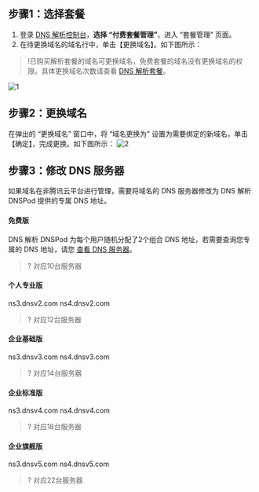 ## 步骤1：选择套餐

1. 登录 [DNS 解析控制台](https://console.cloud.tencent.com/cns/packages)，**选择 “付费套餐管理”**，进入 “套餐管理” 页面。
2. 在待更换域名的域名行中，单击【更换域名】。如下图所示：
>!已购买解析套餐的域名可更换域名，免费套餐的域名没有更换域名的权限。具体更换域名次数请查看 [DNS 解析套餐](https://cloud.tencent.com/document/product/302/3466)。
>
![1](https://main.qcloudimg.com/raw/ac6864ad42ced0c13d291bb16f959061.png)

## 步骤2：更换域名

在弹出的 “更换域名” 窗口中，将 “域名更换为” 设置为需要绑定的新域名，单击【确定】，完成更换。如下图所示：
![2](https://main.qcloudimg.com/raw/77f746ad4be8374c9f11ce969b83f484.png) 

## 步骤3：修改 DNS 服务器
如果域名在非腾讯云平台进行管理，需要将域名的 DNS 服务器修改为 DNS 解析 DNSPod 提供的专属 DNS 地址。

#### 免费版
DNS 解析 DNSPod 为每个用户随机分配了2个组合 DNS 地址，若需要查询您专属的 DNS 地址，请您 [查看 DNS 服务器](https://cloud.tencent.com/document/product/302/5518#.E6.9F.A5.E7.9C.8B-dns-.E6.9C.8D.E5.8A.A1.E5.99.A8)。
>? 对应10台服务器

#### 个人专业版
ns3.dnsv2.com
ns4.dnsv2.com
>? 对应12台服务器

#### 企业基础版
ns3.dnsv3.com
ns4.dnsv3.com
>? 对应14台服务器

#### 企业标准版
ns3.dnsv4.com
ns4.dnsv4.com
>? 对应18台服务器

#### 企业旗舰版
ns3.dnsv5.com
ns4.dnsv5.com
>? 对应22台服务器

